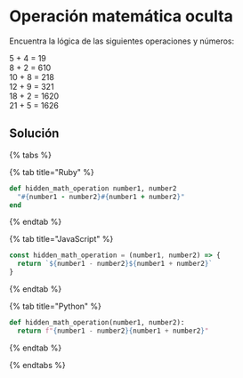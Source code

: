 # Operación matemática oculta

Encuentra la lógica de las siguientes operaciones y números:

5 + 4 = 19  
8 + 2 = 610  
10 + 8 = 218  
12 + 9 = 321  
18 + 2 = 1620  
21 + 5 = 1626  

## Solución

{% tabs %}

{% tab title="Ruby" %}
  ```ruby
  def hidden_math_operation number1, number2
    "#{number1 - number2}#{number1 + number2}"
  end
  ```
{% endtab %}

{% tab title="JavaScript" %}
  ```javascript
  const hidden_math_operation = (number1, number2) => {
    return `${number1 - number2}${number1 + number2}`
  }
  ```
{% endtab %}

{% tab title="Python" %}
  ```python
  def hidden_math_operation(number1, number2):
    return f"{number1 - number2}{number1 + number2}"
  ```
{% endtab %}

{% endtabs %}